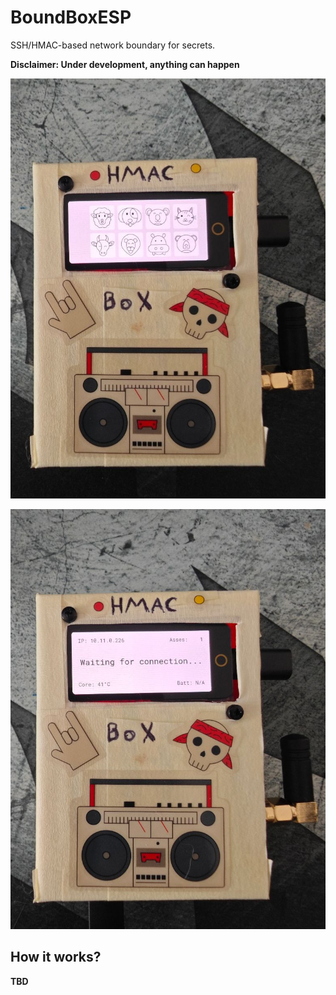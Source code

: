 # BoundBoxESP

SSH/HMAC-based network boundary for secrets.

**Disclaimer: Under development, anything can happen**

![](https://raw.githubusercontent.com/buglloc/BoundBoxESP/main/assets/cover_pin.jpg)

![](https://raw.githubusercontent.com/buglloc/BoundBoxESP/main/assets/cover_idle.jpg)


## How it works?
**TBD**
